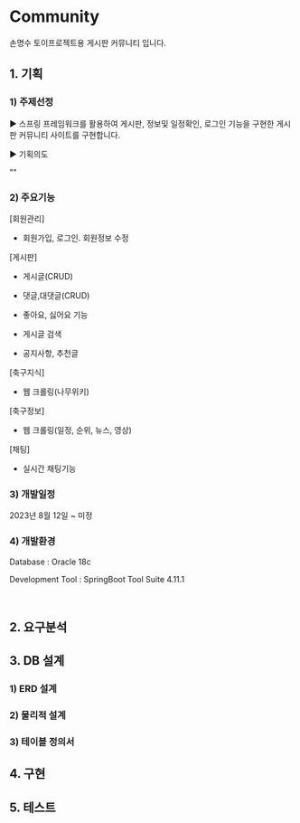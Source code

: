 # Community
손명수 토이프로젝트용 게시판 커뮤니티 입니다.

## 1. 기획

### 1) 주제선정

▶ 스프링 프레임워크를 활용하여 게시판, 정보및 일정확인, 로그인 기능을 구현한 게시판 커뮤니티 사이트를 구현합니다.

▶ 기획의도

""

### 2) 주요기능

[회원관리]

- 회원가입, 로그인. 회원정보 수정

[게시판]

- 게시글(CRUD)

- 댓글,대댓글(CRUD)

- 좋아요, 싫어요 기능

- 게시글 검색 

- 공지사항, 추천글	

[축구지식]

- 웹 크롤링(나무위키)  

[축구정보]

- 웹 크롤링(일정, 순위, 뉴스, 영상) 

[채팅]

- 실시간 채팅기능 

### 3) 개발일정

2023년 8월 12일 ~ 미정

### 4) 개발환경

Database : Oracle 18c

Development Tool :  SpringBoot Tool Suite  4.11.1

<br>

## 2. 요구분석

## 3. DB 설계

### 1) ERD 설계
### 2) 물리적 설계
### 3) 테이블 정의서

## 4. 구현

## 5. 테스트









